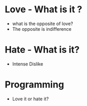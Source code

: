 # Love - What is it ?
* what is the opposite of love?
* The opposite is indifference

# Hate - What is it?
* Intense Dislike

# Programming 
* Love it or hate it?
